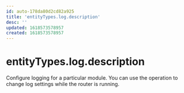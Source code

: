 ```yaml
---
id: auto-178da80d2cd82a925
title: 'entityTypes.log.description'
desc: ''
updated: 1618573578957
created: 1618573578957
---
```

# entityTypes.log.description

Configure logging for a particular module. You can use the  operation to change log settings while the router is running.
